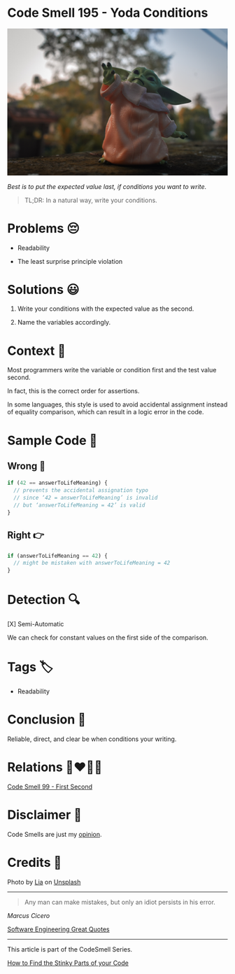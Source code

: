 # Code Smell 195 - Yoda Conditions
            
![Code Smell 195 - Yoda Conditions](Code%20Smell%20195%20-%20Yoda%20Conditions.jpg)

*Best is to put the expected value last, if conditions you want to write.*

> TL;DR: In a natural way, write your conditions.

# Problems 😔 

- Readability

- The least surprise principle violation

# Solutions 😃

1. Write your conditions with the expected value as the second.

2. Name the variables accordingly.

# Context 💬

Most programmers write the variable or condition first and the test value second.

In fact, this is the correct order for assertions.

In some languages, this style is used to avoid accidental assignment instead of equality comparison, which can result in a logic error in the code.

# Sample Code 📖

## Wrong 🚫

<!-- [Gist Url](https://gist.github.com/mcsee/530570169b351c8d411c310d9a182d1a) -->

```javascript
if (42 == answerToLifeMeaning) {
  // prevents the accidental assignation typo
  // since ‘42 = answerToLifeMeaning’ is invalid
  // but ‘answerToLifeMeaning = 42’ is valid
}
```

## Right 👉

<!-- [Gist Url](https://gist.github.com/mcsee/3a59fd09423eef0bbc5ab7857d041309) -->

```javascript
if (answerToLifeMeaning == 42) {
  // might be mistaken with answerToLifeMeaning = 42
}
```

# Detection 🔍

[X] Semi-Automatic 

We can check for constant values on the first side of the comparison.

# Tags 🏷️

- Readability

# Conclusion 🏁

Reliable, direct, and clear be when conditions your writing.

# Relations 👩‍❤️‍💋‍👨

[Code Smell 99 - First Second](https://github.com/mcsee/Software-Design-Articles/tree/main/Articles/Code%20Smells/Code%20Smell%2099%20-%20First%20Second/readme.md)

# Disclaimer 📘

Code Smells are just my [opinion](https://github.com/mcsee/Software-Design-Articles/tree/main/Articles/Blogging/I%20Wrote%20More%20than%2090%20Articles%20on%202021%20Here%20is%20What%20I%20Learned/readme.md).

# Credits 🙏

Photo by [Lia](https://unsplash.com/@liaphotography) on [Unsplash](https://unsplash.com/photos/2Wc_wz2k1Bs)  
  
* * *

> Any man can make mistakes, but only an idiot persists in his error.

_Marcus Cicero_

[Software Engineering Great Quotes](https://github.com/mcsee/Software-Design-Articles/tree/main/Articles/Quotes/Software%20Engineering%20Great%20Quotes/readme.md)

* * *

This article is part of the CodeSmell Series.

[How to Find the Stinky Parts of your Code](https://github.com/mcsee/Software-Design-Articles/tree/main/Articles/Code%20Smells/How%20to%20Find%20the%20Stinky%20parts%20of%20your%20Code/readme.md)